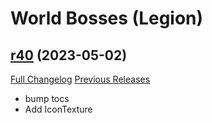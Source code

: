 # <DBM> World Bosses (Legion)

## [r40](https://github.com/DeadlyBossMods/DBM-Legion/tree/r40) (2023-05-02)
[Full Changelog](https://github.com/DeadlyBossMods/DBM-Legion/compare/r39...r40) [Previous Releases](https://github.com/DeadlyBossMods/DBM-Legion/releases)

- bump tocs  
- Add IconTexture  
